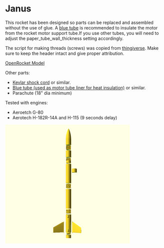 # Janus

This rocket has been designed so parts can be replaced and assembled without the use of glue. A [blue tube](https://www.alwaysreadyrocketry.com/) is recommended to insulate the motor from the rocket motor support tube.If you use other tubes, you will need to adjust the paper_tube_wall_thickness setting accordingly.

The script for making threads (screws) was copied from [thingiverse](http://www.thingiverse.com/thing:900137). Make sure to keep the header intact and give proper attribution.

[OpenRocket Model](./OpenRocket-29mm.pdf)

Other parts:
* [Kevlar shock cord](https://www.amazon.com/gp/product/B00OVI9XE6/) or similar.
* [Blue tube (used as motor tube liner for heat insulation)](https://www.alwaysreadyrocketry.com/) or similar.
* Parachute (18" dia minimum)

Tested with engines:
* Aeroetch G-80
* Aerotech H-182R-14A and H-115  (9 seconds delay)

<img src="janus.png" width=400>






